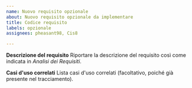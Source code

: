 ```yaml
---
name: Nuovo requisito opzionale
about: Nuovo requisito opzionale da implementare
title: Codice requisito
labels: opzionale
assignees: pheasant98, Cis8

---
```


**Descrizione del requisito**
Riportare la descrizione del requisito così come indicata in *Analisi dei Requisiti*.

**Casi d'uso correlati**
Lista casi d'uso correlati (facoltativo, poiché già presente nel tracciamento).
